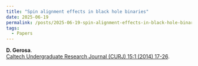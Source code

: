 ```yaml
---
title: "Spin alignment effects in black hole binaries"
date: 2025-06-19
permalink: /posts/2025-06-19-spin-alignment-effects-in-black-hole-binaries
tags:
  - Papers
---
```






**D. Gerosa**.\
[Caltech Undergraduate Research Journal (CURJ) 15:1 (2014) 17-26](https://caltechcampuspubs.library.caltech.edu/2800/). 